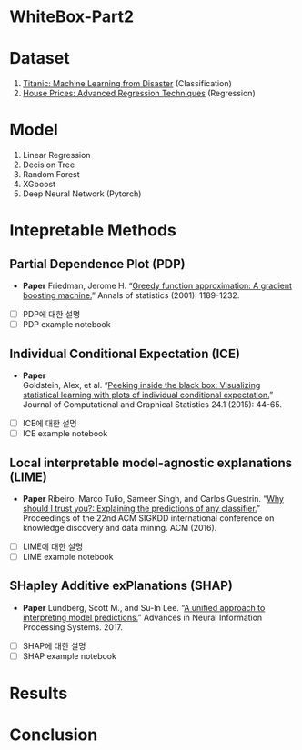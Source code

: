 # WhiteBox-Part2

# Dataset
1. [Titanic: Machine Learning from Disaster](https://www.kaggle.com/c/titanic) (Classification)
2. [House Prices: Advanced Regression Techniques](https://www.kaggle.com/c/house-prices-advanced-regression-techniques/overview/description) (Regression)

# Model 
1. Linear Regression
2. Decision Tree
3. Random Forest
4. XGboost
5. Deep Neural Network (Pytorch)

# Intepretable Methods
## Partial Dependence Plot (PDP)
- **Paper**
  Friedman, Jerome H. “[Greedy function approximation: A gradient boosting machine.](http://docs.salford-systems.com/GreedyFuncApproxSS.pdf)” Annals of statistics (2001): 1189-1232.
- [ ] PDP에 대한 설명
- [ ] PDP example notebook

## Individual Conditional Expectation (ICE)
- **Paper**   
  Goldstein, Alex, et al. “[Peeking inside the black box: Visualizing statistical learning with plots of individual conditional expectation.](https://arxiv.org/pdf/1309.6392.pdf)” Journal of Computational and Graphical Statistics 24.1 (2015): 44-65.
- [ ] ICE에 대한 설명
- [ ] ICE example notebook

## Local interpretable model-agnostic explanations (LIME)
- **Paper**
  Ribeiro, Marco Tulio, Sameer Singh, and Carlos Guestrin. “[Why should I trust you?: Explaining the predictions of any classifier.](https://arxiv.org/pdf/1602.04938.pdf)” Proceedings of the 22nd ACM SIGKDD international conference on knowledge discovery and data mining. ACM (2016).
- [ ] LIME에 대한 설명
- [ ] LIME example notebook

## SHapley Additive exPlanations (SHAP)
- **Paper**
  Lundberg, Scott M., and Su-In Lee. “[A unified approach to interpreting model predictions.](https://arxiv.org/pdf/1705.07874.pdf)” Advances in Neural Information Processing Systems. 2017.
- [ ] SHAP에 대한 설명
- [ ] SHAP example notebook

# Results


# Conclusion
